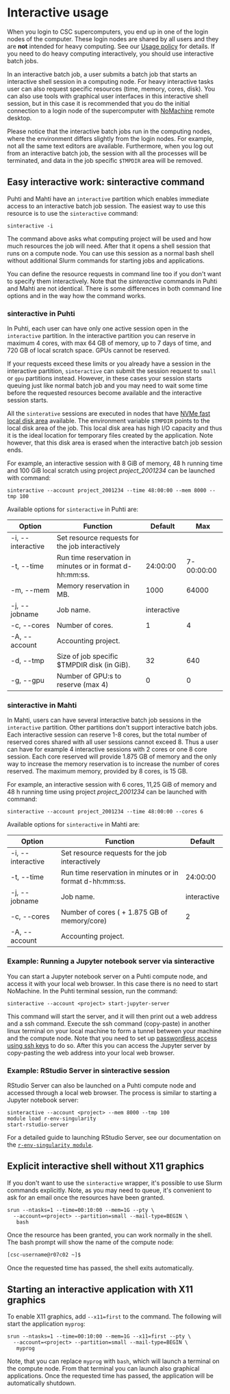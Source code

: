 # Interactive usage

When you login to CSC supercomputers, you end up in one of the login nodes of the computer. These login nodes are shared by all users and they are **not** intended for heavy computing. See our [Usage policy](../overview.md#usage-policy) for details.
If you need to do heavy computing interactively, you should use interactive batch jobs.

In an interactive batch job, a user submits a batch job that starts an interactive shell session in a computing node. For heavy interactive tasks user can also request specific resources (time, memory, cores, disk). You can also use tools with graphical user interfaces in this interactive shell session, but in this case it is recommended that you do the initial connection to a login node of the supercomputer with [NoMachine](../../support/tutorials/nomachine-usage.md) remote desktop.

Please notice that the interactive batch jobs run in the computing nodes, where the environment differs 
slightly from the login nodes. For example, not all the same text editors are available. Furthermore, when you log out from an interactive batch job, the session with all the processes will be terminated, and data in the job specific `$TMPDIR` area will be removed. 


## Easy interactive work: sinteractive command

Puhti and Mahti have an `interactive` partition which enables immediate access to an interactive batch job session. The easiest way to use this resource is to use the `sinteractive` command:
```text
sinteractive -i
```
The command above asks what computing project will be used and how much resources the job will need. After that it opens a shell session that runs on a compute node. You can use this session as a normal bash shell without additional Slurm commands for starting jobs and applications.

You can define the resource requests in command line too if you don't want to specify them interactively. Note that the _sinteractive_ commands
in Puhti and Mahti are not identical. There is some differences in both command line options and in the way how the command works.


### sinteractive in Puhti

In Puhti, each user can have only one active session open in the `interactive` partition.
In the interactive partition you can reserve in maximum 4 cores, with max 64 GB of memory,
up to 7 days of time, and 720 GB of local scratch space.  GPUs cannot be reserved.

If your requests exceed these limits or you already have a session in the
interactive partition, `sinteractive` can submit the session request to `small` or `gpu`
partitions instead. However, in these cases your session starts queuing just like normal batch job and
you may need to wait some time before the requested resources become available and the interactive session 
starts.

All the `sinterative` sessions are executed in nodes that have [NVMe fast local disk area](/computing/running/creating-job-scripts-puhti/#local-storage) available. The environment variable `$TMPDIR` points to the local disk area of the job. This local disk area has high I/O capacity and thus it is the ideal location for temporary files created by the application. Note however, that this disk area is erased when the interactive batch job session ends.

For example, an interactive session with 8 GiB  of memory, 48 h running time and 100 GiB local scratch using project _project_2001234_
can be launched with command:

```text
sinteractive --account project_2001234 --time 48:00:00 --mem 8000 --tmp 100
```

Available options for `sinteractive` in Puhti are:

| Option        | Function                                                 | Default              | Max |
| ------------- | -------------------------------------------------------- | -------------------- |-----|
| -i, --interactive | Set resource requests for the job interactively      |                      | |
| -t, --time    | Run time reservation in minutes or in format d-hh:mm:ss. | 24:00:00             | 7-00:00:00 |
| -m, --mem     | Memory reservation in MB.                                | 1000                 | 64000|
| -j, --jobname | Job name.                                                | interactive          | |
| -c, --cores   | Number of cores.                                         | 1                    | 4 |
| -A, --account | Accounting project.                                      |                      | |
| -d, --tmp     | Size of job specific $TMPDIR disk (in GiB).              | 32                   |640  |
| -g, --gpu     | Number of GPU:s to reserve (max 4)                       | 0                    | 0 |

### sinteractive in Mahti

In Mahti, users can have several interactive batch job sessions in the `interactive` partition. Other partitions don't support interactive batch jobs. Each interactive session can reserve 1-8 cores, but the total number of reserved cores shared with all user sessions cannot exceed 8. Thus a user can have for example 4 interactive sessions with 2 cores or one 8 core session. Each core reserved will provide 1.875 GB of memory and the only way to increase the memory reservation is to increase the number of cores reserved. The maximum memory, provided by 8 cores, is 15 GB.

For example, an interactive session with 6 cores, 11,25 GiB of memory and 48 h running time using project _project_2001234_
can be launched with command:

```text
sinteractive --account project_2001234 --time 48:00:00 --cores 6
```

Available options for `sinteractive` in Mahti are:

| Option        | Function                                                 | Default              |
| ------------- | -------------------------------------------------------- | -------------------- |
| -i, --interactive | Set resource requests for the job interactively       |                      |
| -t, --time    | Run time reservation in minutes or in format d-hh:mm:ss. | 24:00:00             |
| -j, --jobname | Job name.                                                | interactive          |
| -c, --cores   | Number of cores ( + 1.875 GB of memory/core)             | 2                    |
| -A, --account | Accounting project.                                      |                      |





### Example: Running a Jupyter notebook server via sinteractive

You can start a Jupyter notebook server on a Puhti compute node,
and access it with your local web browser. In this case there is no
need to start NoMachine. In the Puhti terminal session, run the command:

```text
sinteractive --account <project> start-jupyter-server
```

This command will start the server, and it will then print out a web
address and a ssh command. Execute the ssh command (copy-paste) in
another linux terminal on your local machine to form a tunnel between
your machine and the compute node. Note that you need to set up
[passwordless access using ssh keys](/computing/connecting/#setting-up-ssh-keys) to do so. After this you can access
the Jupyter server by copy-pasting the web address into your local web browser.

### Example: RStudio Server in sinteractive session

RStudio Server can also be launched on a Puhti compute node and accessed through a local web browser.
The process is similar to starting a Jupyter notebook server:

```text
sinteractive --account <project> --mem 8000 --tmp 100
module load r-env-singularity 
start-rstudio-server
```
For a detailed guide to launching RStudio Server, see our documentation on the [`r-env-singularity module`](../../apps/r-env-singularity.md).

## Explicit interactive shell without X11 graphics

If you don't want to use the `sinteractive` wrapper, it's possible
to use Slurm commands explicitly.
Note, as you may need to queue, it's convenient to ask for an email once the resources have been granted. 

```
srun --ntasks=1 --time=00:10:00 --mem=1G --pty \
  --account=<project> --partition=small --mail-type=BEGIN \
   bash
```

Once the resource has been granted, you can work normally in the shell.
The bash prompt will show the
name of the compute node:

```bash
[csc-username@r07c02 ~]$
```

Once the requested time has passed, the shell exits automatically.

## Starting an interactive application with X11 graphics

To enable X11 graphics, add `--x11=first` to the command.
The following will start the application `myprog`: 

```
srun --ntasks=1 --time=00:10:00 --mem=1G --x11=first --pty \
  --account=<project> --partition=small --mail-type=BEGIN \
   myprog
```

Note, that you can replace `myprog` with `bash`, which will launch a terminal
on the compute node. From that terminal you can launch also graphical applications.
Once the requested time has passed, the application will be
automatically shutdown.
